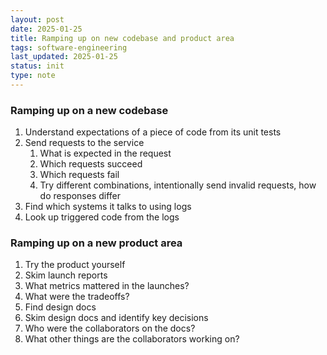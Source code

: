 ```yaml
---
layout: post
date: 2025-01-25
title: Ramping up on new codebase and product area
tags: software-engineering
last_updated: 2025-01-25
status: init
type: note
---
```


### Ramping up on a new codebase

1. Understand expectations of a piece of code from its unit tests  
2. Send requests to the service
   1. What is expected in the request
   2. Which requests succeed
   3. Which requests fail
   4. Try different combinations, intentionally send invalid requests, how do responses differ
3. Find which systems it talks to using logs
4. Look up triggered code from the logs

### Ramping up on a new product area

1. Try the product yourself
2. Skim launch reports
3. What metrics mattered in the launches?
4. What were the tradeoffs?
5. Find design docs
6. Skim design docs and identify key decisions
7. Who were the collaborators on the docs?
8. What other things are the collaborators working on?
